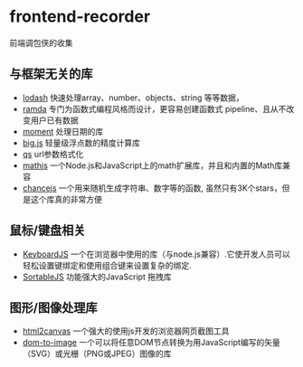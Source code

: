 # frontend-recorder

前端调包侠的收集

## 与框架无关的库

- [lodash](https://www.lodashjs.com/#_removearray-predicate_identity) 快速处理array、number、objects、string 等等数据，
- [ramda](https://github.com/ramda/ramda) 专门为函数式编程风格而设计，更容易创建函数式 pipeline、且从不改变用户已有数据
- [moment](https://github.com/moment/moment) 处理日期的库
- [big.js](https://github.com/MikeMcl/big.js) 轻量级浮点数的精度计算库
- [qs](https://github.com/ljharb/qs) url参数格式化
- [mathjs](https://github.com/josdejong/mathjs) 一个Node.js和JavaScript上的math扩展库，并且和内置的Math库兼容
- [chancejs](https://github.com/chancejs/chancejs) 一个用来随机生成字符串、数字等的函数, 虽然只有3K个stars，但是这个库真的非常方便

## 鼠标/键盘相关

- [KeyboardJS](https://github.com/RobertWHurst/KeyboardJS) 一个在浏览器中使用的库（与node.js兼容）.它使开发人员可以轻松设置键绑定和使用组合键来设置复杂的绑定.
- [SortableJS](https://github.com/SortableJS/Sortable) 功能强大的JavaScript 拖拽库

## 图形/图像处理库

- [html2canvas](https://github.com/niklasvh/html2canvas) 一个强大的使用js开发的浏览器网页截图工具
- [dom-to-image](https://github.com/search?q=dom-to-image) 一个可以将任意DOM节点转换为用JavaScript编写的矢量（SVG）或光栅（PNG或JPEG）图像的库
